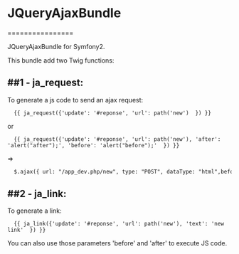 # JQueryAjaxBundle
================



JQueryAjaxBundle for Symfony2.

This bundle add two Twig functions:


##1 - ja_request:
------------------


  To generate a js code to send an ajax request:
  
```twig
  {{ ja_request({'update': '#reponse', 'url': path('new')  }) }}
```
  
  or
  
```twig
  {{ ja_request({'update': '#reponse', 'url': path('new'), 'after': 'alert("after");', 'before': 'alert("before");'  }) }}
```
  
  =>
```html
  $.ajax({ url: "/app_dev.php/new", type: "POST", dataType: "html",beforeSend: function(){alert("before");},success: function( data ){$( "#reponse" ).html(data);alert("after");}});
```

##2 - ja_link:
--------------


  To generate a link:
  
```twig  
  {{ ja_link({'update': '#reponse', 'url': path('new'), 'text': 'new link'  }) }}
```

  You can also use those parameters 'before' and 'after' to execute JS code.

 

